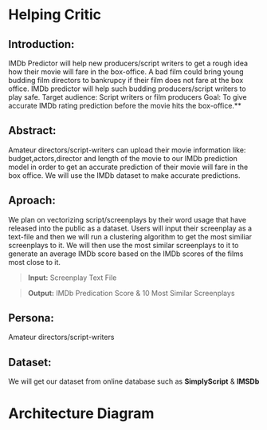 # **Helping Critic**

## **Introduction:**
IMDb Predictor will help new producers/script writers to get a rough idea how their movie will fare in the box-office. A bad film could bring young budding film directors to bankrupcy if their film does not fare at the box office. IMDb predictor will help such budding producers/script writers to play safe.
Target audience: Script writers or film producers
Goal: To give accurate IMDb rating prediction before the movie hits the box-office.**

## **Abstract:**
Amateur directors/script-writers can upload their movie information like:
budget,actors,director and length of the movie to our IMDb prediction model in order to get an accurate prediction of their movie will fare in the box office. We will use the IMDb dataset to make accurate predictions.

## **Aproach:**
We plan on vectorizing script/screenplays by their word usage that have released into the public as a dataset. Users will input their screenplay as a text-file and then we will run a clustering algorithm to get the most similiar screenplays to it. We will then use the most similar screenplays to it to generate an average IMDb score based on the IMDb scores of the films most close to it.

>**Input:** Screenplay Text File

>**Output:** IMDb Predication Score & 10 Most Similar Screenplays

## **Persona:**
Amateur directors/script-writers 

## **Dataset:**
We will get our dataset from online database such as **SimplyScript** & **IMSDb**

# **Architecture Diagram**





